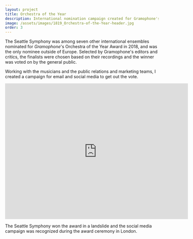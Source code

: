 ```yaml
---
layout: project
title: Orchestra of the Year
description: International nomination campaign created for Gramophone's 2018 Orchestra of the Year Award.
image: /assets/images/1819_Orchestra-of-the-Year-header.jpg
order: 3
---
```


The Seattle Symphony was among seven other international ensembles nominated for _Gramophone_'s Orchestra of the Year Award in 2018, and was the only nominee outside of Europe. Selected by Gramophone's editors and critics, the finalists were chosen based on their recordings and the winner was voted on by the general public.

Working with the musicians and the public relations and marketing teams, I created a campaign for email and social media to get out the vote.

<iframe src="https://www.facebook.com/plugins/video.php?href=https%3A%2F%2Fwww.facebook.com%2Fseattlesymphony%2Fvideos%2F10156664063839434%2F&width=600&show_text=true&height=447&appId" width="600" height="447" style="border:none;overflow:hidden" scrolling="no" frameborder="0" allowTransparency="true" allow="encrypted-media" allowFullScreen="true"></iframe>

The Seattle Symphony won the award in a landslide and the social media campaign was recognized during the award ceremony in London.
